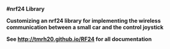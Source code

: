 **#nrf24 Library**

**Customizing an nrf24 library for implementing the wireless communication between a small car and the control joystick**




**See http://tmrh20.github.io/RF24 for all documentation**

